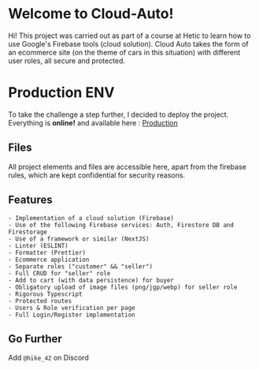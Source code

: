 # Welcome to Cloud-Auto!

Hi!
This project was carried out as part of a course at Hetic to learn how to use Google's Firebase tools (cloud solution). Cloud Auto takes the form of an ecommerce site (on the theme of cars in this situation) with different user roles, all secure and protected.

# Production ENV

To take the challenge a step further, I decided to deploy the project. Everything is **online!** and available here : [Production](https://master--cloud-auto.netlify.app/)

## Files

All project elements and files are accessible here, apart from the firebase rules, which are kept confidential for security reasons.

## Features

```
- Implementation of a cloud solution (Firebase)
- Use of the following Firebase services: Auth, Firestore DB and Firestorage
- Use of a framework or similar (NextJS)
- Linter (ESLINT)
- Formatter (Prettier)
- Ecommerce application
- Separate roles ("customer" && "seller")
- Full CRUD for "seller" role
- Add to cart (with data persistence) for buyer
- Obligatory upload of image files (png/jgp/webp) for seller role
- Rigorous Typescript
- Protected routes
- Users & Role verification per page
- Full Login/Register implementation
```

## Go Further

Add `@hike_42` on Discord
